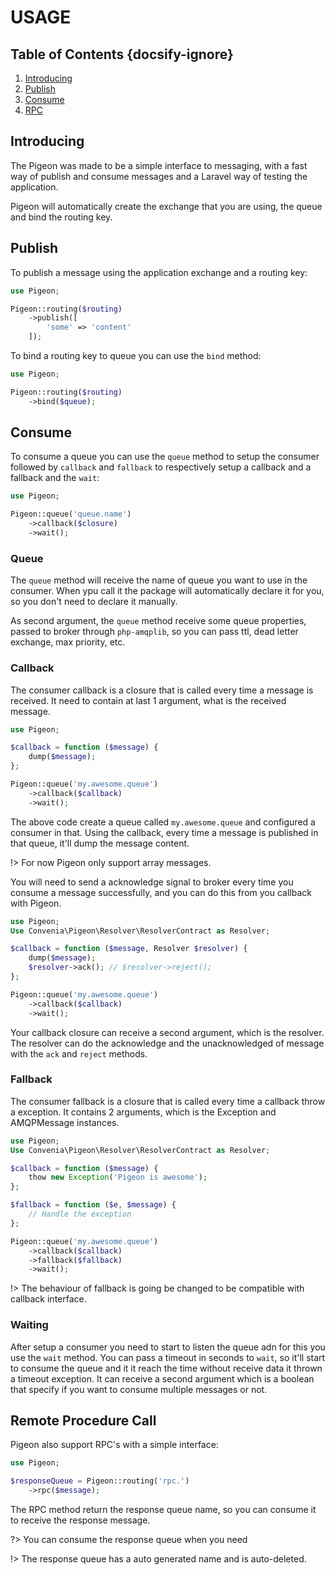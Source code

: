 # USAGE
## Table of Contents {docsify-ignore}
 1. [Introducing](#introducing)
 2. [Publish](#publish)
 3. [Consume](#consume)
 3. [RPC](#remote-procedure-call)
 
## Introducing
 The Pigeon was made to be a simple interface to messaging, with a fast way of publish and consume messages
 and a Laravel way of testing the application.
 
 Pigeon will automatically create the exchange that you are using, the queue and bind the routing key. 
  

## Publish
 To publish a message using the application exchange and a routing key: 
 
```php
use Pigeon;

Pigeon::routing($routing)
    ->publish([
        'some' => 'content'
    ]);
 ```

To bind a routing key to queue you can use the `bind` method:

```php
use Pigeon;

Pigeon::routing($routing)
    ->bind($queue);
 ```

## Consume
To consume a queue you can use the `queue` method to setup the consumer followed by `callback` and `fallback`
to respectively setup a callback and a fallback and the `wait`:

```php
use Pigeon;

Pigeon::queue('queue.name')
    ->callback($closure)
    ->wait();
 ```

### Queue
The `queue` method will receive the name of queue you want to use in the consumer. When ypu call it
the package will automatically declare it for you, so you don't need to declare it manually.

As second argument, the `queue` method receive some queue properties, passed to broker through `php-amqplib`,
so you can pass ttl, dead letter exchange, max priority, etc.

### Callback
The consumer callback is a closure that is called every time a message is received.
It need to contain at last 1 argument, what is the received message.

```php
use Pigeon;

$callback = function ($message) {
    dump($message);
};

Pigeon::queue('my.awesome.queue')
    ->callback($callback)
    ->wait();
 ```

The above code create a queue called `my.awesome.queue` and configured a consumer in that.
Using the callback, every time a message is published in that queue, it'll dump the message content.

!> For now Pigeon only support array messages.

You will need to send a acknowledge signal to broker every time you consume a message successfully,
and you can do this from you callback with Pigeon.


```php
use Pigeon;
Use Convenia\Pigeon\Resolver\ResolverContract as Resolver;

$callback = function ($message, Resolver $resolver) {
    dump($message);
    $resolver->ack(); // $resolver->reject();
};

Pigeon::queue('my.awesome.queue')
    ->callback($callback)
    ->wait();
 ```

Your callback closure can receive a second argument, which is the resolver. The resolver can do the acknowledge and the
unacknowledged of message with the `ack` and `reject` methods.

### Fallback
The consumer fallback is a closure that is called every time a callback throw a exception.
It contains 2 arguments, which is the Exception and AMQPMessage instances.

 ```php
 use Pigeon;
 Use Convenia\Pigeon\Resolver\ResolverContract as Resolver;
 
 $callback = function ($message) {
     thow new Exception('Pigeon is awesome');
 };

 $fallback = function ($e, $message) {
     // Handle the exception
 };

 Pigeon::queue('my.awesome.queue')
     ->callback($callback)
     ->fallback($fallback)
     ->wait();
  ```

!> The behaviour of fallback is going be changed to be compatible with callback interface.

### Waiting
After setup a consumer you need to start to listen the queue adn for this you use the `wait` method.
You can pass a timeout in seconds to `wait`, so it'll start to consume the queue and it it reach the time without receive data
it thrown a timeout exception.
It can receive a second argument which is a boolean that specify if you want to consume multiple messages or not.

## Remote Procedure Call
Pigeon also support RPC's with a simple interface:
```php
use Pigeon;

$responseQueue = Pigeon::routing('rpc.')
    ->rpc($message);
```

The RPC method return the response queue name, so you can consume it to receive the response message.

?> You can consume the response queue when you need

!> The response queue has a auto generated name and is auto-deleted.
